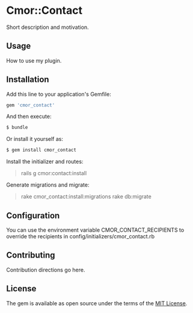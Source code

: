# Cmor::Contact
Short description and motivation.

## Usage
How to use my plugin.

## Installation
Add this line to your application's Gemfile:

```ruby
gem 'cmor_contact'
```

And then execute:
```bash
$ bundle
```

Or install it yourself as:
```bash
$ gem install cmor_contact
```

Install the initializer and routes:

  > rails g cmor:contact:install

Generate migrations and migrate:

  > rake cmor_contact:install:migrations
  > rake db:migrate

## Configuration

You can use the environment variable CMOR_CONTACT_RECIPIENTS to override the recipients in config/initializers/cmor_contact.rb

## Contributing
Contribution directions go here.

## License
The gem is available as open source under the terms of the [MIT License](http://opensource.org/licenses/MIT).

